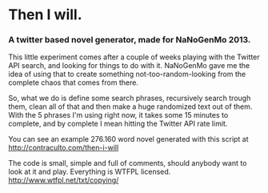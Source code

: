 # Then I will.
### A twitter based novel generator, made for NaNoGenMo 2013.

This little experiment comes after a couple of weeks playing with the Twitter API search, and looking for things to do with it. NaNoGenMo gave me the idea of using that to create something not-too-random-looking from the complete chaos that comes from there.

So, what we do is define some search phrases, recursively search trough them, clean all of that and then make a huge randomized text out of them. With the 5 phrases I'm using right now, it takes some 15 minutes to complete, and by complete I mean hitting the Twitter API rate limit.

You can see an example 276.160 word novel generated with this script at http://contraculto.com/then-i-will

The code is small, simple and full of comments, should anybody want to look at it and play. Everything is WTFPL licensed. http://www.wtfpl.net/txt/copying/
